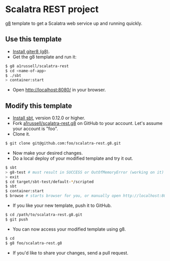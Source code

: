 # Scalatra REST project #

[g8](http://github.com/n8han/giter8) template to get a Scalatra web service up and running quickly.

## Use this template ##

- [Install giter8 (g8)](https://github.com/n8han/giter8).
- Get the g8 template and run it:

```sh
$ g8 a1russell/scalatra-rest
$ cd <name-of-app>
$ ./sbt
> container:start
```

- Open [http://localhost:8080/](http://localhost:8080/) in your browser.

## Modify this template ##

- [Install sbt](https://github.com/harrah/xsbt/wiki/Getting-Started-Setup), version 0.12.0 or higher.
- Fork [a1russell/scalatra-rest.g8](https://github.com/a1russell/scalatra-rest.g8) on GitHub to your account.
Let's assume your account is "foo".
- Clone it.

```sh
$ git clone git@github.com:foo/scalatra-rest.g8.git
```

- Now make your desired changes.
- Do a local deploy of your modified template and try it out.

```sh
$ sbt
> g8-test # must result in SUCCESS or OutOfMemoryError (working on it)
> exit
$ cd target/sbt-test/default-*/scripted
$ sbt
$ container:start
$ browse # starts browser for you, or manually open http://localhost:8080 to verify
```

- If you like your new template, push it to GitHub.

```sh
$ cd /path/to/scalatra-rest.g8.git
$ git push
```

- You can now access your modified template using g8.

```sh
$ cd
$ g8 foo/scalatra-rest.g8
```

- If you'd like to share your changes, send a pull request.
